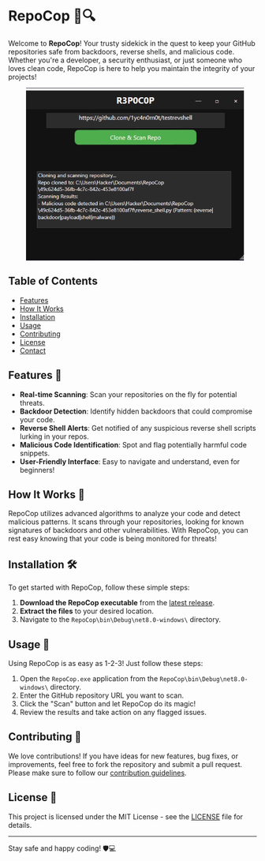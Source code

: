 # RepoCop 🚨🔍

Welcome to **RepoCop**! Your trusty sidekick in the quest to keep your GitHub repositories safe from backdoors, reverse shells, and malicious code. Whether you're a developer, a security enthusiast, or just someone who loves clean code, RepoCop is here to help you maintain the integrity of your projects!

<p align="center">
  <img src="https://github.com/1yc4n0rn0t/RepoCop/blob/main/repocop.png" alt="Image" style="height: 350px; vertical-align: middle; margin-left: 10px;" />
</p>

## Table of Contents
- [Features](#features)
- [How It Works](#how-it-works)
- [Installation](#installation)
- [Usage](#usage)
- [Contributing](#contributing)
- [License](#license)
- [Contact](#contact)

## Features 🌟
- **Real-time Scanning**: Scan your repositories on the fly for potential threats.
- **Backdoor Detection**: Identify hidden backdoors that could compromise your code.
- **Reverse Shell Alerts**: Get notified of any suspicious reverse shell scripts lurking in your repos.
- **Malicious Code Identification**: Spot and flag potentially harmful code snippets.
- **User-Friendly Interface**: Easy to navigate and understand, even for beginners!

## How It Works 🔧
RepoCop utilizes advanced algorithms to analyze your code and detect malicious patterns. It scans through your repositories, looking for known signatures of backdoors and other vulnerabilities. With RepoCop, you can rest easy knowing that your code is being monitored for threats!

## Installation 🛠️
To get started with RepoCop, follow these simple steps:

1. **Download the RepoCop executable** from the [latest release](https://github.com/1yc4n0rn0t/RepoCop/releases).
2. **Extract the files** to your desired location.
3. Navigate to the `RepoCop\bin\Debug\net8.0-windows\` directory.

## Usage 🚀
Using RepoCop is as easy as 1-2-3! Just follow these steps:

1. Open the `RepoCop.exe` application from the `RepoCop\bin\Debug\net8.0-windows\` directory.
2. Enter the GitHub repository URL you want to scan.
3. Click the "Scan" button and let RepoCop do its magic!
4. Review the results and take action on any flagged issues.

## Contributing 🤝
We love contributions! If you have ideas for new features, bug fixes, or improvements, feel free to fork the repository and submit a pull request. Please make sure to follow our [contribution guidelines](CONTRIBUTING.md).

## License 📄
This project is licensed under the MIT License - see the [LICENSE](LICENSE) file for details.

---

Stay safe and happy coding! 🛡️💻
